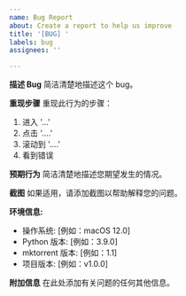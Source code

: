 ```yaml
---
name: Bug Report
about: Create a report to help us improve
title: '[BUG] '
labels: bug
assignees: ''

---
```


**描述 Bug**
简洁清楚地描述这个 bug。

**重现步骤**
重现此行为的步骤：
1. 进入 '...'
2. 点击 '....'
3. 滚动到 '....'
4. 看到错误

**预期行为**
简洁清楚地描述您期望发生的情况。

**截图**
如果适用，请添加截图以帮助解释您的问题。

**环境信息:**
 - 操作系统: [例如：macOS 12.0]
 - Python 版本: [例如：3.9.0]
 - mktorrent 版本: [例如：1.1]
 - 项目版本: [例如：v1.0.0]

**附加信息**
在此处添加有关问题的任何其他信息。
